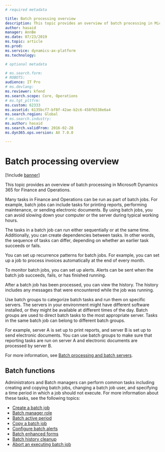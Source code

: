 ```yaml
---
# required metadata

title: Batch processing overview
description: This topic provides an overview of batch processing in Microsoft Dynamics 365 for Finance and Operations.
author: hasaid
manager: AnnBe
ms.date: 07/23/2019
ms.topic: article
ms.prod: 
ms.service: dynamics-ax-platform
ms.technology: 

# optional metadata

# ms.search.form: 
# ROBOTS: 
audience: IT Pro
# ms.devlang: 
ms.reviewer: kfend
ms.search.scope: Core, Operations
# ms.tgt_pltfrm: 
ms.custom: 62333
ms.assetid: 6135bcf7-bf8f-42ae-b2c6-458f6538e6a4
ms.search.region: Global
# ms.search.industry: 
ms.author: hasaid
ms.search.validFrom: 2016-02-28
ms.dyn365.ops.version: AX 7.0.0

---
```


# Batch processing overview

[!include [banner](../includes/banner.md)]

This topic provides an overview of batch processing in Microsoft Dynamics 365 for Finance and Operations.

Many tasks in Finance and Operations can be run as part of batch jobs. For example, batch jobs can include tasks for printing reports, performing maintenance, or sending electronic documents. By using batch jobs, you can avoid slowing down your computer or the server during typical working hours. 

The tasks in a batch job can run either sequentially or at the same time. Additionally, you can create dependencies between tasks. In other words, the sequence of tasks can differ, depending on whether an earlier task succeeds or fails. 

You can set up recurrence patterns for batch jobs. For example, you can set up a job to process invoices automatically at the end of every month. 

To monitor batch jobs, you can set up alerts. Alerts can be sent when the batch job succeeds, fails, or has finished running. 

After a batch job has been processed, you can view the history. The history includes any messages that were encountered while the job was running. 

Use batch groups to categorize batch tasks and run them on specific servers. The servers in your environment might have different software installed, or they might be available at different times of the day. Batch groups are used to direct batch tasks to the most appropriate server. Tasks in the same batch job can belong to different batch groups. 

For example, server A is set up to print reports, and server B is set up to send electronic documents. You can use batch groups to make sure that reporting tasks are run on server A and electronic documents are processed by server B.

For more information, see [Batch processing and batch servers](batch-server-overview.md).


## Batch functions

Administrators and Batch managers can perform common tasks including creating and copying batch jobs, changing a batch job user, and specifying a time period in which a job should not execute. For more information about these tasks, see the following topics:

-  [Create a batch job](tasks/create-batch-job.md)
-  [Batch manager role](runby.md)
-  [Batch active period](activeperiod.md)
-  [Copy a batch job](copy-batch-job.md)
-  [Configure batch alerts](alerts.md)
-  [Batch enhanced forms](enhanced-forms.md)
-  [Batch history cleanup](batch-history-cleanup.md)
-  [Abort an executing batch job](batch-abort.md)

